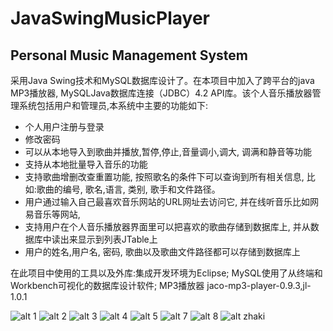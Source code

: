 # JavaSwingMusicPlayer


## Personal Music Management System

采用Java Swing技术和MySQL数据库设计了。在本项目中加入了跨平台的java MP3播放器, MySQLJava数据库连接（JDBC）4.2 API库。该个人音乐播放器管理系统包括用户和管理员,本系统中主要的功能如下:

- 个人用户注册与登录
- 修改密码
- 可以从本地导入到歌曲并播放,暂停,停止,音量调小,调大, 调满和静音等功能
- 支持从本地批量导入音乐的功能
- 支持歌曲增删改查重置功能, 按照歌名的条件下可以查询到所有相关信息, 比如:歌曲的编号, 歌名,语言, 类别, 歌手和文件路径。
- 用户通过输入自己最喜欢音乐网站的URL网址去访问它, 并在线听音乐比如网易音乐等网站,
- 支持用户在个人音乐播放器界面里可以把喜欢的歌曲存储到数据库上, 并从数据库中读出来显示到列表JTable上
- 用户的姓名,用户名, 密码, 歌曲以及歌曲文件路径都可以存储到数据库上

在此项目中使用的工具以及外库:集成开发环境为Eclipse; 
MySQL使用了从终端和Workbench可视化的数据库设计软件;
MP3播放器 jaco-mp3-player-0.9.3,jl-1.0.1


![alt 1](https://github.com/zhaki01/JavaSwingMusicPlayer-/blob/c82b7f6eb95c71e1b83e11657ab69b9935e6d58e/JavaMusic/Untitled.png)
![alt 2](https://github.com/zhaki01/JavaSwingMusicPlayer-/blob/c82b7f6eb95c71e1b83e11657ab69b9935e6d58e/JavaMusic/2.png)
![alt 3](https://github.com/zhaki01/JavaSwingMusicPlayer-/blob/c82b7f6eb95c71e1b83e11657ab69b9935e6d58e/JavaMusic/3.png)
![alt 4](https://github.com/zhaki01/JavaSwingMusicPlayer-/blob/c82b7f6eb95c71e1b83e11657ab69b9935e6d58e/JavaMusic/4.png)
![alt 5](https://github.com/zhaki01/JavaSwingMusicPlayer-/blob/c82b7f6eb95c71e1b83e11657ab69b9935e6d58e/JavaMusic/5.png)
![alt 7](https://github.com/zhaki01/JavaSwingMusicPlayer-/blob/c82b7f6eb95c71e1b83e11657ab69b9935e6d58e/JavaMusic/6.png)
![alt 8](https://github.com/zhaki01/JavaSwingMusicPlayer-/blob/c82b7f6eb95c71e1b83e11657ab69b9935e6d58e/JavaMusic/7.png)
![alt zhaki](https://github.com/zhaki01/JavaSwingMusicPlayer-/blob/c82b7f6eb95c71e1b83e11657ab69b9935e6d58e/JavaMusic/8.png)

